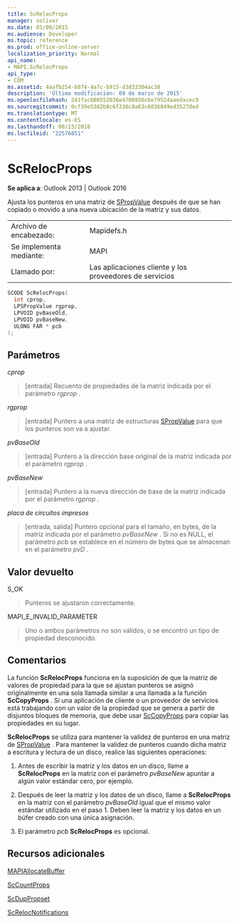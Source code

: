 ```yaml
---
title: ScRelocProps
manager: soliver
ms.date: 03/09/2015
ms.audience: Developer
ms.topic: reference
ms.prod: office-online-server
localization_priority: Normal
api_name:
- MAPI.ScRelocProps
api_type:
- COM
ms.assetid: 4aafb254-6074-4a7c-b915-d3d33304ac38
description: 'Última modificación: 09 de marzo de 2015'
ms.openlocfilehash: 241fac608552036e4706956cbe79524aaedacec9
ms.sourcegitcommit: 0cf39e5382b8c6f236c8a63c6036849ed3527ded
ms.translationtype: MT
ms.contentlocale: es-ES
ms.lasthandoff: 08/23/2018
ms.locfileid: "22576851"
---
```

# <a name="screlocprops"></a>ScRelocProps

  
  
**Se aplica a**: Outlook 2013 | Outlook 2016 
  
Ajusta los punteros en una matriz de [SPropValue](spropvalue.md) después de que se han copiado o movido a una nueva ubicación de la matriz y sus datos. 
  
|||
|:-----|:-----|
|Archivo de encabezado:  <br/> |Mapidefs.h  <br/> |
|Se implementa mediante:  <br/> |MAPI  <br/> |
|Llamado por:  <br/> |Las aplicaciones cliente y los proveedores de servicios  <br/> |
   
```cpp
SCODE ScRelocProps(
  int cprop,
  LPSPropValue rgprop,
  LPVOID pvBaseOld,
  LPVOID pvBaseNew,
  ULONG FAR * pcb
);
```

## <a name="parameters"></a>Parámetros

 _cprop_
  
> [entrada] Recuento de propiedades de la matriz indicada por el parámetro _rgprop_ . 
    
 _rgprop_
  
> [entrada] Puntero a una matriz de estructuras [SPropValue](spropvalue.md) para que los punteros son va a ajustar. 
    
 _pvBaseOld_
  
> [entrada] Puntero a la dirección base original de la matriz indicada por el parámetro _rgprop_ . 
    
 _pvBaseNew_
  
> [entrada] Puntero a la nueva dirección de base de la matriz indicada por el parámetro _rgprop_ . 
    
 _placa de circuitos impresos_
  
> [entrada, salida] Puntero opcional para el tamaño, en bytes, de la matriz indicada por el parámetro _pvBaseNew_ . Si no es NULL, el parámetro _pcb_ se establece en el número de bytes que se almacenan en el parámetro _pvD_ . 
    
## <a name="return-value"></a>Valor devuelto

S_OK
  
> Punteros se ajustaron correctamente.
    
MAPI_E_INVALID_PARAMETER
  
> Uno o ambos parámetros no son válidos, o se encontró un tipo de propiedad desconocido.
    
## <a name="remarks"></a>Comentarios

La función **ScRelocProps** funciona en la suposición de que la matriz de valores de propiedad para la que se ajustan punteros se asignó originalmente en una sola llamada similar a una llamada a la función **ScCopyProps** . Si una aplicación de cliente o un proveedor de servicios está trabajando con un valor de la propiedad que se genera a partir de disjuntos bloques de memoria, que debe usar [ScCopyProps](sccopyprops.md) para copiar las propiedades en su lugar. 
  
 **ScRelocProps** se utiliza para mantener la validez de punteros en una matriz de [SPropValue](spropvalue.md) . Para mantener la validez de punteros cuando dicha matriz a escritura y lectura de un disco, realice las siguientes operaciones: 
  
1. Antes de escribir la matriz y los datos en un disco, llame a **ScRelocProps** en la matriz con el parámetro _pvBaseNew_ apuntar a algún valor estándar cero, por ejemplo. 
    
2. Después de leer la matriz y los datos de un disco, llame a **ScRelocProps** en la matriz con el parámetro _pvBaseOld_ igual que el mismo valor estándar utilizado en el paso 1. Deben leer la matriz y los datos en un búfer creado con una única asignación. 
    
3. El parámetro _pcb_ **ScRelocProps** es opcional. 
    
## <a name="see-also"></a>Recursos adicionales



[MAPIAllocateBuffer](mapiallocatebuffer.md)
  
[ScCountProps](sccountprops.md)
  
[ScDupPropset](scduppropset.md)
  
[ScRelocNotifications](screlocnotifications.md)

